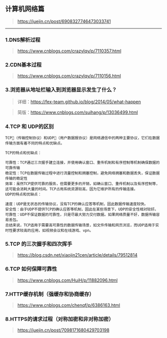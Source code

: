 ## 计算机网络篇
> https://juejin.cn/post/6908327746473033741
-----------

### 1.DNS解析过程
> https://www.cnblogs.com/crazylqy/p/7110357.html

### 2.CDN基本过程
> https://www.cnblogs.com/crazylqy/p/7110156.html

### 3.浏览器从地址栏输入到浏览器显示发生了什么？
> 详细：https://fex-team.github.io/blog/2014/05/what-happen

> 简版：https://www.cnblogs.com/suihang/p/13036499.html

### 4.TCP 和 UDP的区别

```
TCP（传输控制协议）和UDP（用户数据报协议）是网络通信中的两种主要协议，它们在数据传输方面有着不同的特点和优缺点。

TCP的特点和优缺点：

可靠性：TCP通过三次握手建立连接，并使用确认窗口、重传机制和有序控制等机制确保数据的可靠传输
稳定性：TCP在数据传输过程中进行流量控制和拥塞控制，避免网络拥塞和数据丢失，保证数据传输的稳定性
效率：虽然TCP提供可靠的服务，但需要更多的开销，如确认窗口、重传机制以及有序控制等，这可能会消耗大量的时间。TCP占用系统资源较高，因为它维护所有的传输连接。
UDP的特点和优缺点：

速度：UDP是无状态的传输协议，没有TCP的确认应答等机制，因此数据传输速度较快。
安全性：由于UDP不提供TCP的确认应答等机制，因此在某些场景下，UDP的安全性相对较好。
可靠性：UDP不保证数据的可靠性，只是尽最大努力交付数据。如果网络质量不好，数据传输容易丢包。
总结来说，TCP适用于需要高可靠性的数据传输场景，如文件传输和网页浏览，而UDP适用于实时性要求较高的应用，如视频会议和在线游戏、vpn。
```
### 5.TCP 的三次握手和四次挥手
> https://blog.csdn.net/xiaojin21cen/article/details/79512814

### 6.TCP 如何保障可靠性
> https://www.cnblogs.com/HuiH/p/11882096.html

### 7.HTTP缓存机制（强缓存和协商缓存）
> https://www.cnblogs.com/chenqf/p/6386163.html

### 8.HTTPS的请求过程（对称加密和非对称加密）
> https://juejin.cn/post/7098171680429703198
